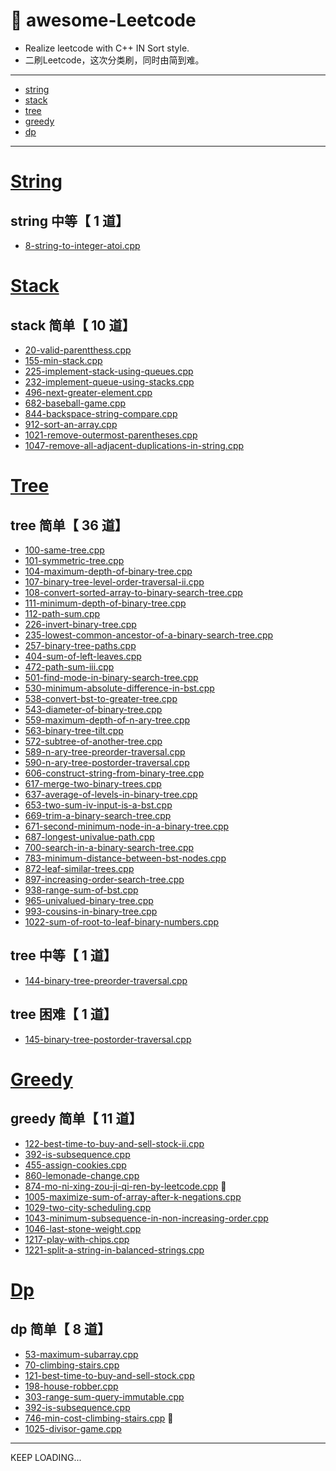 <!--
 * @Author: your name
 * @Date: 2020-03-31 15:53:36
 * @LastEditTime: 2020-04-01 10:43:14
 * @LastEditors: Please set LastEditors
 * @Description: In User Settings Edit
 * @FilePath: /undefined/Users/gyx/Projects/C++Projects/awesome-Leetcode/README.md
 -->
# :hammer: awesome-Leetcode
 - Realize leetcode with C++ IN Sort style.
 - 二刷Leetcode，这次分类刷，同时由简到难。

---
- [string](#String)
- [stack](#Stack)
- [tree](#Tree)
- [greedy](#Greedy)
- [dp](#Dp)
---
# [String](https://github.com/geyixin/awesome-Leetcode/tree/master/string)

## string 中等【 1 道】
- [8-string-to-integer-atoi.cpp](https://github.com/geyixin/awesome-Leetcode/blob/master/Finite-Automaton/8-string-to-integer-atoi.cpp)

# [Stack](https://github.com/geyixin/awesome-Leetcode/tree/master/stack)
## stack 简单【 10 道】
- [20-valid-parentthess.cpp](https://github.com/geyixin/awesome-Leetcode/blob/master/stack/20-valid-parentthess.cpp)
- [155-min-stack.cpp](https://github.com/geyixin/awesome-Leetcode/blob/master/stack/155-min-stack.cpp)
- [225-implement-stack-using-queues.cpp](https://github.com/geyixin/awesome-Leetcode/blob/master/stack/225-implement-stack-using-queues.cpp)
- [232-implement-queue-using-stacks.cpp](https://github.com/geyixin/awesome-Leetcode/blob/master/stack/232-implement-queue-using-stacks.cpp)
- [496-next-greater-element.cpp](https://github.com/geyixin/awesome-Leetcode/blob/master/stack/496-next-greater-element.cpp)
- [682-baseball-game.cpp](https://github.com/geyixin/awesome-Leetcode/blob/master/stack/682-baseball-game.cpp)
- [844-backspace-string-compare.cpp](https://github.com/geyixin/awesome-Leetcode/blob/master/stack/844-backspace-string-compare.cpp)
- [912-sort-an-array.cpp](https://github.com/geyixin/awesome-Leetcode/blob/master/stack/912-sort-an-array.cpp)
- [1021-remove-outermost-parentheses.cpp](https://github.com/geyixin/awesome-Leetcode/blob/master/stack/1021-remove-outermost-parentheses.cpp)
- [1047-remove-all-adjacent-duplications-in-string.cpp](https://github.com/geyixin/awesome-Leetcode/blob/master/stack/1047-remove-all-adjacent-duplications-in-string.cpp)


# [Tree](https://github.com/geyixin/awesome-Leetcode/tree/master/tree)
## tree 简单【 36 道】
- [100-same-tree.cpp](https://github.com/geyixin/awesome-Leetcode/blob/master/tree/100-same-tree.cpp)
- [101-symmetric-tree.cpp](https://github.com/geyixin/awesome-Leetcode/blob/master/tree/101-symmetric-tree.cpp)
- [104-maximum-depth-of-binary-tree.cpp](https://github.com/geyixin/awesome-Leetcode/blob/master/tree/104-maximum-depth-of-binary-tree.cpp)
- [107-binary-tree-level-order-traversal-ii.cpp](https://github.com/geyixin/awesome-Leetcode/blob/master/tree/107-binary-tree-level-order-traversal-ii.cpp)
- [108-convert-sorted-array-to-binary-search-tree.cpp](https://github.com/geyixin/awesome-Leetcode/blob/master/tree/108-convert-sorted-array-to-binary-search-tree.cpp)
- [111-minimum-depth-of-binary-tree.cpp](https://github.com/geyixin/awesome-Leetcode/blob/master/tree/111-minimum-depth-of-binary-tree.cpp)
- [112-path-sum.cpp](https://github.com/geyixin/awesome-Leetcode/blob/master/tree/112-path-sum.cpp)
- [226-invert-binary-tree.cpp](https://github.com/geyixin/awesome-Leetcode/blob/master/tree/226-invert-binary-tree.cpp)
- [235-lowest-common-ancestor-of-a-binary-search-tree.cpp](https://github.com/geyixin/awesome-Leetcode/blob/master/tree/235-lowest-common-ancestor-of-a-binary-search-tree.cpp)
- [257-binary-tree-paths.cpp](https://github.com/geyixin/awesome-Leetcode/blob/master/tree/257-binary-tree-paths.cpp)
- [404-sum-of-left-leaves.cpp](https://github.com/geyixin/awesome-Leetcode/blob/master/tree/404-sum-of-left-leaves.cpp)
- [472-path-sum-iii.cpp](https://github.com/geyixin/awesome-Leetcode/blob/master/tree/472-path-sum-iii.cpp)
- [501-find-mode-in-binary-search-tree.cpp](https://github.com/geyixin/awesome-Leetcode/blob/master/tree/501-find-mode-in-binary-search-tree.cpp)
- [530-minimum-absolute-difference-in-bst.cpp](https://github.com/geyixin/awesome-Leetcode/blob/master/tree/530-minimum-absolute-difference-in-bst.cpp)
- [538-convert-bst-to-greater-tree.cpp](https://github.com/geyixin/awesome-Leetcode/blob/master/tree/538-convert-bst-to-greater-tree.cpp)
- [543-diameter-of-binary-tree.cpp](https://github.com/geyixin/awesome-Leetcode/blob/master/tree/543-diameter-of-binary-tree.cpp)
- [559-maximum-depth-of-n-ary-tree.cpp](https://github.com/geyixin/awesome-Leetcode/blob/master/tree/559-maximum-depth-of-n-ary-tree.cpp)
- [563-binary-tree-tilt.cpp](https://github.com/geyixin/awesome-Leetcode/blob/master/tree/563-binary-tree-tilt.cpp)
- [572-subtree-of-another-tree.cpp](https://github.com/geyixin/awesome-Leetcode/blob/master/tree/572-subtree-of-another-tree.cpp)
- [589-n-ary-tree-preorder-traversal.cpp](https://github.com/geyixin/awesome-Leetcode/blob/master/tree/589-n-ary-tree-preorder-traversal.cpp)
- [590-n-ary-tree-postorder-traversal.cpp](https://github.com/geyixin/awesome-Leetcode/blob/master/tree/590-n-ary-tree-postorder-traversal.cpp)
- [606-construct-string-from-binary-tree.cpp](https://github.com/geyixin/awesome-Leetcode/blob/master/tree/606-construct-string-from-binary-tree.cpp)
- [617-merge-two-binary-trees.cpp](https://github.com/geyixin/awesome-Leetcode/blob/master/tree/617-merge-two-binary-trees.cpp)
- [637-average-of-levels-in-binary-tree.cpp](https://github.com/geyixin/awesome-Leetcode/blob/master/tree/637-average-of-levels-in-binary-tree.cpp)
- [653-two-sum-iv-input-is-a-bst.cpp](https://github.com/geyixin/awesome-Leetcode/blob/master/tree/653-two-sum-iv-input-is-a-bst.cpp)
- [669-trim-a-binary-search-tree.cpp](https://github.com/geyixin/awesome-Leetcode/blob/master/tree/669-trim-a-binary-search-tree.cpp)
- [671-second-minimum-node-in-a-binary-tree.cpp](https://github.com/geyixin/awesome-Leetcode/blob/master/tree/671-second-minimum-node-in-a-binary-tree.cpp)
- [687-longest-univalue-path.cpp](https://github.com/geyixin/awesome-Leetcode/blob/master/tree/687-longest-univalue-path.cpp)
- [700-search-in-a-binary-search-tree.cpp](https://github.com/geyixin/awesome-Leetcode/blob/master/tree/700-search-in-a-binary-search-tree.cpp)
- [783-minimum-distance-between-bst-nodes.cpp](https://github.com/geyixin/awesome-Leetcode/blob/master/tree/783-minimum-distance-between-bst-nodes.cpp)
- [872-leaf-similar-trees.cpp](https://github.com/geyixin/awesome-Leetcode/blob/master/tree/872-leaf-similar-trees.cpp)
- [897-increasing-order-search-tree.cpp](https://github.com/geyixin/awesome-Leetcode/blob/master/tree/897-increasing-order-search-tree.cpp)
- [938-range-sum-of-bst.cpp](https://github.com/geyixin/awesome-Leetcode/blob/master/tree/938-range-sum-of-bst.cpp)
- [965-univalued-binary-tree.cpp](https://github.com/geyixin/awesome-Leetcode/blob/master/tree/965-univalued-binary-tree.cpp)
- [993-cousins-in-binary-tree.cpp](https://github.com/geyixin/awesome-Leetcode/blob/master/tree/993-cousins-in-binary-tree.cpp)
- [1022-sum-of-root-to-leaf-binary-numbers.cpp](https://github.com/geyixin/awesome-Leetcode/blob/master/tree/1022-sum-of-root-to-leaf-binary-numbers.cpp)

## tree 中等【 1 道】

- [144-binary-tree-preorder-traversal.cpp](https://github.com/geyixin/awesome-Leetcode/blob/master/tree/144-binary-tree-preorder-traversal.cpp)

## tree 困难【 1 道】

- [145-binary-tree-postorder-traversal.cpp](https://github.com/geyixin/awesome-Leetcode/blob/master/tree/145-binary-tree-postorder-traversal.cpp)

# [Greedy](https://github.com/geyixin/awesome-Leetcode/tree/master/greedy)
## greedy 简单【 11 道】
- [122-best-time-to-buy-and-sell-stock-ii.cpp](https://github.com/geyixin/awesome-Leetcode/blob/master/greedy/122-best-time-to-buy-and-sell-stock-ii.cpp)
- [392-is-subsequence.cpp](https://github.com/geyixin/awesome-Leetcode/blob/master/greedy/392-is-subsequence.cpp)
- [455-assign-cookies.cpp](https://github.com/geyixin/awesome-Leetcode/blob/master/greedy/455-assign-cookies.cpp)
- [860-lemonade-change.cpp](https://github.com/geyixin/awesome-Leetcode/blob/master/greedy/860-lemonade-change.cpp)
- [874-mo-ni-xing-zou-ji-qi-ren-by-leetcode.cpp](https://github.com/geyixin/awesome-Leetcode/blob/master/greedy/874-mo-ni-xing-zou-ji-qi-ren-by-leetcode.cpp) :electric_plug:
- [1005-maximize-sum-of-array-after-k-negations.cpp](https://github.com/geyixin/awesome-Leetcode/blob/master/greedy/1005-maximize-sum-of-array-after-k-negations.cpp)
- [1029-two-city-scheduling.cpp](https://github.com/geyixin/awesome-Leetcode/blob/master/greedy/1029-two-city-scheduling.cpp)
- [1043-minimum-subsequence-in-non-increasing-order.cpp](https://github.com/geyixin/awesome-Leetcode/blob/master/greedy/1043-minimum-subsequence-in-non-increasing-order.cpp)
- [1046-last-stone-weight.cpp](https://github.com/geyixin/awesome-Leetcode/blob/master/greedy/1046-last-stone-weight.cpp)
- [1217-play-with-chips.cpp](https://github.com/geyixin/awesome-Leetcode/blob/master/greedy/1217-play-with-chips.cpp)
- [1221-split-a-string-in-balanced-strings.cpp](https://github.com/geyixin/awesome-Leetcode/blob/master/greedy/1221-split-a-string-in-balanced-strings.cpp)

# [Dp](https://github.com/geyixin/awesome-Leetcode/tree/master/dynamic-programming)
## dp 简单【 8 道】
- [53-maximum-subarray.cpp](https://github.com/geyixin/awesome-Leetcode/blob/master/dynamic-programming/53-maximum-subarray.cpp) 
- [70-climbing-stairs.cpp](https://github.com/geyixin/awesome-Leetcode/blob/master/dynamic-programming/70-climbing-stairs.cpp)
- [121-best-time-to-buy-and-sell-stock.cpp](https://github.com/geyixin/awesome-Leetcode/blob/master/dynamic-programming/121-best-time-to-buy-and-sell-stock.cpp)
- [198-house-robber.cpp](https://github.com/geyixin/awesome-Leetcode/blob/master/dynamic-programming/198-house-robber.cpp)
- [303-range-sum-query-immutable.cpp](https://github.com/geyixin/awesome-Leetcode/blob/master/dynamic-programming/303-range-sum-query-immutable.cpp)
- [392-is-subsequence.cpp](https://github.com/geyixin/awesome-Leetcode/blob/master/dynamic-programming/392-is-subsequence.cpp)
- [746-min-cost-climbing-stairs.cpp](https://github.com/geyixin/awesome-Leetcode/blob/master/dynamic-programming/746-min-cost-climbing-stairs.cpp) :electric_plug:
- [1025-divisor-game.cpp](https://github.com/geyixin/awesome-Leetcode/blob/master/dynamic-programming/1025-divisor-game.cpp)

---

KEEP LOADING...
